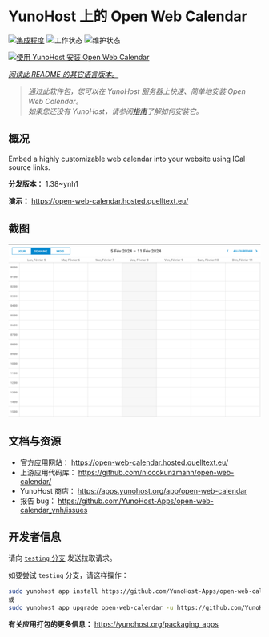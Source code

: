 <!--
注意：此 README 由 <https://github.com/YunoHost/apps/tree/master/tools/readme_generator> 自动生成
请勿手动编辑。
-->

# YunoHost 上的 Open Web Calendar

[![集成程度](https://dash.yunohost.org/integration/open-web-calendar.svg)](https://ci-apps.yunohost.org/ci/apps/open-web-calendar/) ![工作状态](https://ci-apps.yunohost.org/ci/badges/open-web-calendar.status.svg) ![维护状态](https://ci-apps.yunohost.org/ci/badges/open-web-calendar.maintain.svg)

[![使用 YunoHost 安装 Open Web Calendar](https://install-app.yunohost.org/install-with-yunohost.svg)](https://install-app.yunohost.org/?app=open-web-calendar)

*[阅读此 README 的其它语言版本。](./ALL_README.md)*

> *通过此软件包，您可以在 YunoHost 服务器上快速、简单地安装 Open Web Calendar。*  
> *如果您还没有 YunoHost，请参阅[指南](https://yunohost.org/install)了解如何安装它。*

## 概况

Embed a highly customizable web calendar into your website using ICal source links.

**分发版本：** 1.38~ynh1

**演示：** <https://open-web-calendar.hosted.quelltext.eu/>

## 截图

![Open Web Calendar 的截图](./doc/screenshots/screenshot.png)

## 文档与资源

- 官方应用网站： <https://open-web-calendar.hosted.quelltext.eu/>
- 上游应用代码库： <https://github.com/niccokunzmann/open-web-calendar/>
- YunoHost 商店： <https://apps.yunohost.org/app/open-web-calendar>
- 报告 bug： <https://github.com/YunoHost-Apps/open-web-calendar_ynh/issues>

## 开发者信息

请向 [`testing` 分支](https://github.com/YunoHost-Apps/open-web-calendar_ynh/tree/testing) 发送拉取请求。

如要尝试 `testing` 分支，请这样操作：

```bash
sudo yunohost app install https://github.com/YunoHost-Apps/open-web-calendar_ynh/tree/testing --debug
或
sudo yunohost app upgrade open-web-calendar -u https://github.com/YunoHost-Apps/open-web-calendar_ynh/tree/testing --debug
```

**有关应用打包的更多信息：** <https://yunohost.org/packaging_apps>
